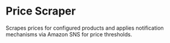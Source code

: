 # Price Scraper

Scrapes prices for configured products and applies notification mechanisms via Amazon SNS for price thresholds.
